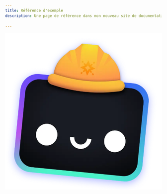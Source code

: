 ```yaml
---
title: Référence d'exemple
description: Une page de référence dans mon nouveau site de documentation Starlight.

---
```


![Image d'exemple](../../../assets/houston.webp)
